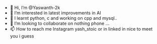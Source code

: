 - 👋 Hi, I’m @Yaswanth-2k
- 👀 I’m interested in latest improvements in AI
- 🌱 I learnt python, c and working on cpp and mysql..
- 💞️ I’m looking to collaborate on nothing phone ...
- 📫 How to reach me Instagram yash_stoic or in linked in
nice to meet you i guess 

<!---
Yaswanth-2k/Yaswanth-2k is a ✨ special ✨ repository because its `README.md` (this file) appears on your GitHub profile.
You can click the Preview link to take a look at your changes.
--->

